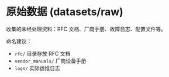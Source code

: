 # 原始数据 (datasets/raw)

收集的未经处理资料：RFC 文档、厂商手册、故障日志、配置文件等。

命名建议：
- `rfc/` 目录存放 RFC 文档
- `vendor_manuals/` 厂商设备手册
- `logs/` 实际运维日志 